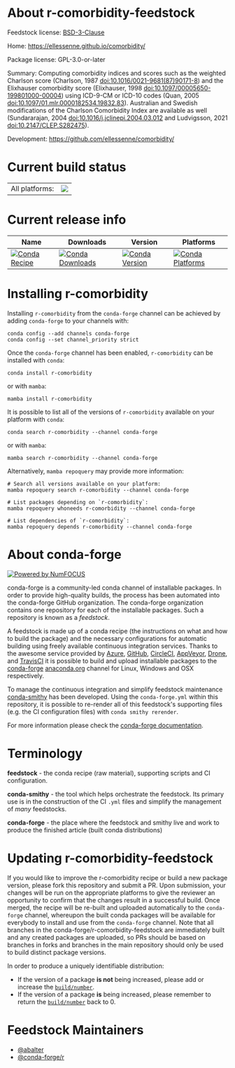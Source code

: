 About r-comorbidity-feedstock
=============================

Feedstock license: [BSD-3-Clause](https://github.com/conda-forge/r-comorbidity-feedstock/blob/main/LICENSE.txt)

Home: https://ellessenne.github.io/comorbidity/

Package license: GPL-3.0-or-later

Summary: Computing comorbidity indices and scores such as the weighted Charlson score (Charlson, 1987 <doi:10.1016/0021-9681(87)90171-8>) and the Elixhauser comorbidity score (Elixhauser, 1998 <doi:10.1097/00005650-199801000-00004>) using ICD-9-CM or ICD-10 codes (Quan, 2005 <doi:10.1097/01.mlr.0000182534.19832.83>). Australian and Swedish modifications of the Charlson Comorbidity Index are available as well (Sundararajan, 2004 <doi:10.1016/j.jclinepi.2004.03.012> and Ludvigsson, 2021 <doi:10.2147/CLEP.S282475>).

Development: https://github.com/ellessenne/comorbidity/

Current build status
====================


<table><tr><td>All platforms:</td>
    <td>
      <a href="https://dev.azure.com/conda-forge/feedstock-builds/_build/latest?definitionId=18981&branchName=main">
        <img src="https://dev.azure.com/conda-forge/feedstock-builds/_apis/build/status/r-comorbidity-feedstock?branchName=main">
      </a>
    </td>
  </tr>
</table>

Current release info
====================

| Name | Downloads | Version | Platforms |
| --- | --- | --- | --- |
| [![Conda Recipe](https://img.shields.io/badge/recipe-r--comorbidity-green.svg)](https://anaconda.org/conda-forge/r-comorbidity) | [![Conda Downloads](https://img.shields.io/conda/dn/conda-forge/r-comorbidity.svg)](https://anaconda.org/conda-forge/r-comorbidity) | [![Conda Version](https://img.shields.io/conda/vn/conda-forge/r-comorbidity.svg)](https://anaconda.org/conda-forge/r-comorbidity) | [![Conda Platforms](https://img.shields.io/conda/pn/conda-forge/r-comorbidity.svg)](https://anaconda.org/conda-forge/r-comorbidity) |

Installing r-comorbidity
========================

Installing `r-comorbidity` from the `conda-forge` channel can be achieved by adding `conda-forge` to your channels with:

```
conda config --add channels conda-forge
conda config --set channel_priority strict
```

Once the `conda-forge` channel has been enabled, `r-comorbidity` can be installed with `conda`:

```
conda install r-comorbidity
```

or with `mamba`:

```
mamba install r-comorbidity
```

It is possible to list all of the versions of `r-comorbidity` available on your platform with `conda`:

```
conda search r-comorbidity --channel conda-forge
```

or with `mamba`:

```
mamba search r-comorbidity --channel conda-forge
```

Alternatively, `mamba repoquery` may provide more information:

```
# Search all versions available on your platform:
mamba repoquery search r-comorbidity --channel conda-forge

# List packages depending on `r-comorbidity`:
mamba repoquery whoneeds r-comorbidity --channel conda-forge

# List dependencies of `r-comorbidity`:
mamba repoquery depends r-comorbidity --channel conda-forge
```


About conda-forge
=================

[![Powered by
NumFOCUS](https://img.shields.io/badge/powered%20by-NumFOCUS-orange.svg?style=flat&colorA=E1523D&colorB=007D8A)](https://numfocus.org)

conda-forge is a community-led conda channel of installable packages.
In order to provide high-quality builds, the process has been automated into the
conda-forge GitHub organization. The conda-forge organization contains one repository
for each of the installable packages. Such a repository is known as a *feedstock*.

A feedstock is made up of a conda recipe (the instructions on what and how to build
the package) and the necessary configurations for automatic building using freely
available continuous integration services. Thanks to the awesome service provided by
[Azure](https://azure.microsoft.com/en-us/services/devops/), [GitHub](https://github.com/),
[CircleCI](https://circleci.com/), [AppVeyor](https://www.appveyor.com/),
[Drone](https://cloud.drone.io/welcome), and [TravisCI](https://travis-ci.com/)
it is possible to build and upload installable packages to the
[conda-forge](https://anaconda.org/conda-forge) [anaconda.org](https://anaconda.org/)
channel for Linux, Windows and OSX respectively.

To manage the continuous integration and simplify feedstock maintenance
[conda-smithy](https://github.com/conda-forge/conda-smithy) has been developed.
Using the ``conda-forge.yml`` within this repository, it is possible to re-render all of
this feedstock's supporting files (e.g. the CI configuration files) with ``conda smithy rerender``.

For more information please check the [conda-forge documentation](https://conda-forge.org/docs/).

Terminology
===========

**feedstock** - the conda recipe (raw material), supporting scripts and CI configuration.

**conda-smithy** - the tool which helps orchestrate the feedstock.
                   Its primary use is in the construction of the CI ``.yml`` files
                   and simplify the management of *many* feedstocks.

**conda-forge** - the place where the feedstock and smithy live and work to
                  produce the finished article (built conda distributions)


Updating r-comorbidity-feedstock
================================

If you would like to improve the r-comorbidity recipe or build a new
package version, please fork this repository and submit a PR. Upon submission,
your changes will be run on the appropriate platforms to give the reviewer an
opportunity to confirm that the changes result in a successful build. Once
merged, the recipe will be re-built and uploaded automatically to the
`conda-forge` channel, whereupon the built conda packages will be available for
everybody to install and use from the `conda-forge` channel.
Note that all branches in the conda-forge/r-comorbidity-feedstock are
immediately built and any created packages are uploaded, so PRs should be based
on branches in forks and branches in the main repository should only be used to
build distinct package versions.

In order to produce a uniquely identifiable distribution:
 * If the version of a package **is not** being increased, please add or increase
   the [``build/number``](https://docs.conda.io/projects/conda-build/en/latest/resources/define-metadata.html#build-number-and-string).
 * If the version of a package **is** being increased, please remember to return
   the [``build/number``](https://docs.conda.io/projects/conda-build/en/latest/resources/define-metadata.html#build-number-and-string)
   back to 0.

Feedstock Maintainers
=====================

* [@abalter](https://github.com/abalter/)
* [@conda-forge/r](https://github.com/orgs/conda-forge/teams/r/)

